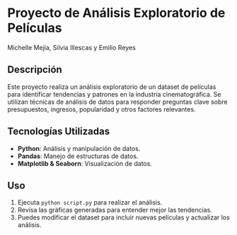 # Proyecto de Análisis Exploratorio de Películas
Michelle Mejía, Silvia Illescas y Emilio Reyes

## Descripción
Este proyecto realiza un análisis exploratorio de un dataset de películas para identificar tendencias y patrones en la industria cinematográfica. Se utilizan técnicas de análisis de datos para responder preguntas clave sobre presupuestos, ingresos, popularidad y otros factores relevantes.


## Tecnologías Utilizadas
- **Python**: Análisis y manipulación de datos.
- **Pandas**: Manejo de estructuras de datos.
- **Matplotlib & Seaborn**: Visualización de datos.

## Uso
1. Ejecuta `python script.py` para realizar el análisis.
2. Revisa las gráficas generadas para entender mejor las tendencias.
3. Puedes modificar el dataset para incluir nuevas películas y actualizar los análisis.
